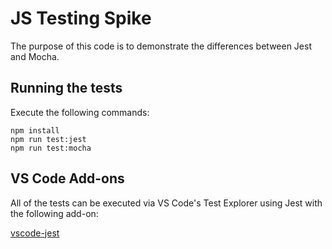 # JS Testing Spike

The purpose of this code is to demonstrate the differences between Jest and Mocha.

## Running the tests

Execute the following commands:

```
npm install
npm run test:jest
npm run test:mocha
```

## VS Code Add-ons

All of the tests can be executed via VS Code's Test Explorer using Jest with the 
following add-on:

[vscode-jest](https://marketplace.visualstudio.com/items?itemName=Orta.vscode-jest)
